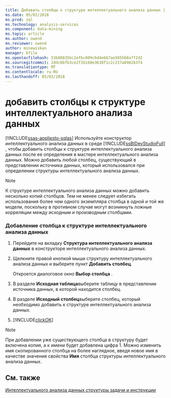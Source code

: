 ```yaml
---
title: Добавить столбцы к структуре интеллектуального анализа данных | Документы Microsoft
ms.date: 05/01/2018
ms.prod: sql
ms.technology: analysis-services
ms.component: data-mining
ms.topic: article
ms.author: owend
ms.reviewer: owend
author: minewiskan
manager: kfile
ms.openlocfilehash: 53b88835bc2efbc009c6d4e667ae585568a7f2d2
ms.sourcegitcommit: 2ddc0bfb3ce2f2b160e3638f1c2c237a898263f4
ms.translationtype: MT
ms.contentlocale: ru-RU
ms.lasthandoff: 05/03/2018
---
```

# <a name="add-columns-to-a-mining-structure"></a>добавить столбцы к структуре интеллектуального анализа данных
[!INCLUDE[ssas-appliesto-sqlas](../../includes/ssas-appliesto-sqlas.md)]
  Используйте конструктор интеллектуального анализа данных в среде [!INCLUDE[ssBIDevStudioFull](../../includes/ssbidevstudiofull-md.md)] , чтобы добавить столбцы к структуре интеллектуального анализа данных после ее определения в мастере интеллектуального анализа данных. Можно добавить любой столбец, существующий в представлении источника данных, который использовался при определении структуры интеллектуального анализа данных.  
  
> [!NOTE]  
>  К структуре интеллектуального анализа данных можно добавить несколько копий столбцов. Тем не менее следует избегать использования более чем одного экземпляра столбца в одной и той же модели, поскольку в противном случае могут возникнуть ложные корреляции между исходным и производным столбцами.  
  
### <a name="to-add-a-column-to-a-mining-structure"></a>Добавление столбца к структуре интеллектуального анализа данных  
  
1.  Перейдите на вкладку **Структура интеллектуального анализа данных** в конструкторе интеллектуального анализа данных.  
  
2.  Щелкните правой кнопкой мыши структуру интеллектуального анализа данных и выберите пункт **Добавить столбец**.  
  
     Откроется диалоговое окно **Выбор столбца** .  
  
3.  В разделе **Исходная таблица**выберите таблицу в представлении источника данных, в которой находится столбец.  
  
4.  В разделе **Исходный столбец**выберите столбец, который необходимо добавить к структуре интеллектуального анализа данных.  
  
5.  [!INCLUDE[clickOK](../../includes/clickok-md.md)]  
  
> [!NOTE]  
>  При добавлении уже существующего столбца в структуру будет включена копия, а к имени будет добавлена цифра 1. Можно изменить имя скопированного столбца на более наглядное, введя новое имя в качестве значения свойства **Имя** столбца структуры интеллектуального анализа данных.  
  
## <a name="see-also"></a>См. также  
 [Интеллектуального анализа данных структуры задачи и инструкции](../../analysis-services/data-mining/mining-structure-tasks-and-how-tos.md)  
  
  
